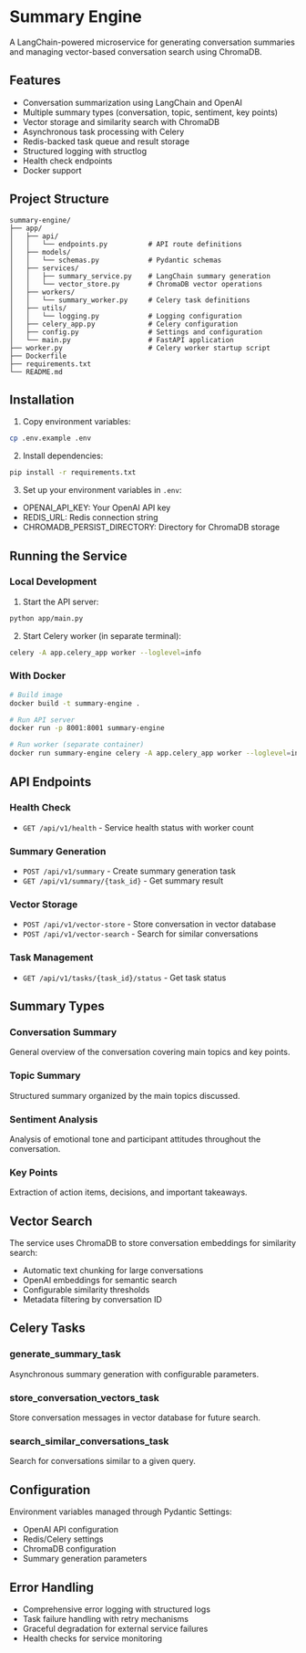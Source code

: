 # Summary Engine

A LangChain-powered microservice for generating conversation summaries and managing vector-based conversation search using ChromaDB.

## Features

- Conversation summarization using LangChain and OpenAI
- Multiple summary types (conversation, topic, sentiment, key points)
- Vector storage and similarity search with ChromaDB
- Asynchronous task processing with Celery
- Redis-backed task queue and result storage
- Structured logging with structlog
- Health check endpoints
- Docker support

## Project Structure

```
summary-engine/
├── app/
│   ├── api/
│   │   └── endpoints.py          # API route definitions
│   ├── models/
│   │   └── schemas.py            # Pydantic schemas
│   ├── services/
│   │   ├── summary_service.py    # LangChain summary generation
│   │   └── vector_store.py       # ChromaDB vector operations
│   ├── workers/
│   │   └── summary_worker.py     # Celery task definitions
│   ├── utils/
│   │   └── logging.py            # Logging configuration
│   ├── celery_app.py             # Celery configuration
│   ├── config.py                 # Settings and configuration
│   └── main.py                   # FastAPI application
├── worker.py                     # Celery worker startup script
├── Dockerfile
├── requirements.txt
└── README.md
```

## Installation

1. Copy environment variables:
```bash
cp .env.example .env
```

2. Install dependencies:
```bash
pip install -r requirements.txt
```

3. Set up your environment variables in `.env`:
- OPENAI_API_KEY: Your OpenAI API key
- REDIS_URL: Redis connection string
- CHROMADB_PERSIST_DIRECTORY: Directory for ChromaDB storage

## Running the Service

### Local Development

1. Start the API server:
```bash
python app/main.py
```

2. Start Celery worker (in separate terminal):
```bash
celery -A app.celery_app worker --loglevel=info
```

### With Docker
```bash
# Build image
docker build -t summary-engine .

# Run API server
docker run -p 8001:8001 summary-engine

# Run worker (separate container)
docker run summary-engine celery -A app.celery_app worker --loglevel=info
```

## API Endpoints

### Health Check
- `GET /api/v1/health` - Service health status with worker count

### Summary Generation
- `POST /api/v1/summary` - Create summary generation task
- `GET /api/v1/summary/{task_id}` - Get summary result

### Vector Storage
- `POST /api/v1/vector-store` - Store conversation in vector database
- `POST /api/v1/vector-search` - Search for similar conversations

### Task Management
- `GET /api/v1/tasks/{task_id}/status` - Get task status

## Summary Types

### Conversation Summary
General overview of the conversation covering main topics and key points.

### Topic Summary
Structured summary organized by the main topics discussed.

### Sentiment Analysis
Analysis of emotional tone and participant attitudes throughout the conversation.

### Key Points
Extraction of action items, decisions, and important takeaways.

## Vector Search

The service uses ChromaDB to store conversation embeddings for similarity search:
- Automatic text chunking for large conversations
- OpenAI embeddings for semantic search
- Configurable similarity thresholds
- Metadata filtering by conversation ID

## Celery Tasks

### generate_summary_task
Asynchronous summary generation with configurable parameters.

### store_conversation_vectors_task
Store conversation messages in vector database for future search.

### search_similar_conversations_task
Search for conversations similar to a given query.

## Configuration

Environment variables managed through Pydantic Settings:
- OpenAI API configuration
- Redis/Celery settings
- ChromaDB configuration
- Summary generation parameters

## Error Handling

- Comprehensive error logging with structured logs
- Task failure handling with retry mechanisms
- Graceful degradation for external service failures
- Health checks for service monitoring